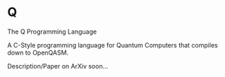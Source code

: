 # Q
The Q Programming Language

A C-Style programming language for Quantum Computers that compiles down to OpenQASM. 

Description/Paper on ArXiv soon...

